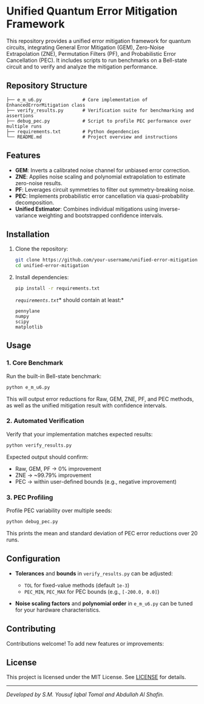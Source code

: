 # Unified Quantum Error Mitigation Framework

This repository provides a unified error mitigation framework for quantum circuits, integrating General Error Mitigation (GEM), Zero-Noise Extrapolation (ZNE), Permutation Filters (PF), and Probabilistic Error Cancellation (PEC). It includes scripts to run benchmarks on a Bell-state circuit and to verify and analyze the mitigation performance.

## Repository Structure

```
├── e_m_u6.py               # Core implementation of EnhancedErrorMitigation class
├── verify_results.py       # Verification suite for benchmarking and assertions
├── debug_pec.py            # Script to profile PEC performance over multiple runs
├── requirements.txt        # Python dependencies
└── README.md               # Project overview and instructions
```

## Features

- **GEM**: Inverts a calibrated noise channel for unbiased error correction.
- **ZNE**: Applies noise scaling and polynomial extrapolation to estimate zero-noise results.
- **PF**: Leverages circuit symmetries to filter out symmetry-breaking noise.
- **PEC**: Implements probabilistic error cancellation via quasi-probability decomposition.
- **Unified Estimator**: Combines individual mitigations using inverse-variance weighting and bootstrapped confidence intervals.

## Installation

1. Clone the repository:

   ```bash
   git clone https://github.com/your-username/unified-error-mitigation.git
   cd unified-error-mitigation
   ```

2. Install dependencies:

   ```bash
   pip install -r requirements.txt
   ```

   *`requirements.txt`** should contain at least:*

   ```text
   pennylane
   numpy
   scipy
   matplotlib
   ```

## Usage

### 1. Core Benchmark

Run the built-in Bell-state benchmark:

```bash
python e_m_u6.py
```

This will output error reductions for Raw, GEM, ZNE, PF, and PEC methods, as well as the unified mitigation result with confidence intervals.

### 2. Automated Verification

Verify that your implementation matches expected results:

```bash
python verify_results.py
```

Expected output should confirm:

- Raw, GEM, PF → 0% improvement
- ZNE → \~99.79% improvement
- PEC → within user-defined bounds (e.g., negative improvement)

### 3. PEC Profiling

Profile PEC variability over multiple seeds:

```bash
python debug_pec.py
```

This prints the mean and standard deviation of PEC error reductions over 20 runs.

## Configuration

- **Tolerances** and **bounds** in `verify_results.py` can be adjusted:

  - `TOL` for fixed-value methods (default `1e-3`)
  - `PEC_MIN`, `PEC_MAX` for PEC bounds (e.g., `[-200.0, 0.0]`)

- **Noise scaling factors** and **polynomial order** in `e_m_u6.py` can be tuned for your hardware characteristics.

## Contributing

Contributions welcome! To add new features or improvements:


## License

This project is licensed under the MIT License. See [LICENSE](LICENSE) for details.

---

*Developed by S.M. Yousuf Iqbal Tomal and  Abdullah Al Shafin.*

